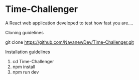# Time-Challenger
A React web application developed to test how fast you are....

Cloning guidelines

git clone https://github.com/NavanewDev/Time-Challenger.git

Installation guidelines

1. cd Time-Challenger
2. npm install
3. npm run dev
